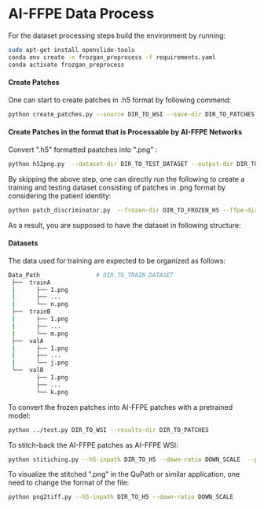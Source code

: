 # AI-FFPE Data Process

For the dataset processing steps build the environment by running:

```bash
sudo apt-get install openslide-tools
conda env create -n frozgan_preprocess -f requirements.yaml
conda activate frozgan_preprocess
```

#### Create Patches

 One can start to create patches in .h5 format by following commend:

```bash
python create_patches.py --source DIR_TO_WSI --save-dir DIR_TO_PATCHES
```

#### Create Patches in the format that is Processable by AI-FFPE Networks

Convert ".h5" formatted paatches into ".png" :

```bash
python h52png.py  --dataset-dir DIR_TO_TEST_DATASET --output-dir DIR_TO_RESULTS
```

By skipping the above step, one can directly run the following to create a training and testing dataset consisting of patches in .png format by considering the patient identity:

```bash
python patch_discriminator.py  --frozen-dir DIR_TO_FROZEN_H5 --ffpe-dir DIR_TO_FFPE_H5 --train-thresh TRAIN_SPLIT_RATIO --test-thresh TEST_SPLIT_RATIO --output-dir DIR_TO_PATCHES
```

As a result, you are supposed to have the dataset in following structure:

#### Datasets
The data used for training are expected to be organized as follows:
```bash
Data_Path                # DIR_TO_TRAIN_DATASET
 ├──  trainA
 |      ├── 1.png     
 |      ├── ...
 |      └── n.png
 ├──  trainB     
 |      ├── 1.png     
 |      ├── ...
 |      └── m.png
 ├──  valA
 |      ├── 1.png     
 |      ├── ...
 |      └── j.png
 └──  valB     
        ├── 1.png     
        ├── ...
        └── k.png

```

To convert the frozen patches into AI-FFPE patches with a pretrained model:

```bash
python ../test.py DIR_TO_WSI --results-dir DIR_TO_PATCHES
```

To stitch-back the AI-FFPE patches as AI-FFPE WSI:

```bash
python stitiching.py --h5-inpath DIR_TO_H5 --down-ratio DOWN_SCALE  --preds-path DIR_TO_PREDICTED_PATCHES --output-dir DIR_TO_STITCHED_IMAGE
```
To visualize the stitched ".png" in the QuPath or similar application, one need to change the format of the file:

```bash
python png2tiff.py --h5-inpath DIR_TO_H5 --down-ratio DOWN_SCALE  
```


